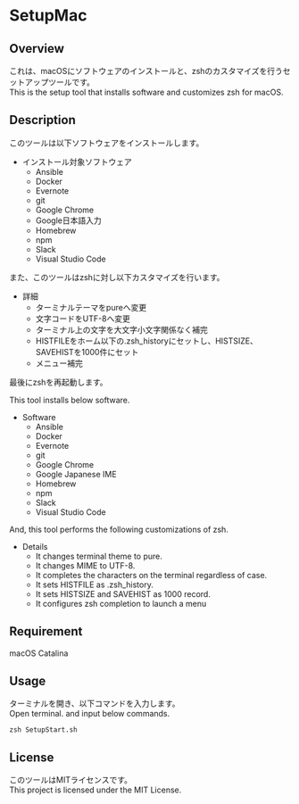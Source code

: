 # SetupMac

## Overview
これは、macOSにソフトウェアのインストールと、zshのカスタマイズを行うセットアップツールです。  
This is the setup tool that installs software and customizes zsh for macOS.

## Description
このツールは以下ソフトウェアをインストールします。
- インストール対象ソフトウェア
  - Ansible
  - Docker
  - Evernote
  - git
  - Google Chrome
  - Google日本語入力
  - Homebrew
  - npm
  - Slack
  - Visual Studio Code

また、このツールはzshに対し以下カスタマイズを行います。
- 詳細
  - ターミナルテーマをpureへ変更
  - 文字コードをUTF-8へ変更
  - ターミナル上の文字を大文字小文字関係なく補完
  - HISTFILEをホーム以下の.zsh_historyにセットし、HISTSIZE、SAVEHISTを1000件にセット
  - メニュー補完

最後にzshを再起動します。

This tool installs below software.
- Software
  - Ansible
  - Docker
  - Evernote
  - git
  - Google Chrome
  - Google Japanese IME
  - Homebrew
  - npm
  - Slack
  - Visual Studio Code

And, this tool performs the following customizations of zsh.
- Details
  - It changes terminal theme to pure.
  - It changes MIME to UTF-8.
  - It completes the characters on the terminal regardless of case.
  - It sets HISTFILE as .zsh_history.
  - It sets HISTSIZE and SAVEHIST as 1000 record.
  - It configures zsh completion to launch a menu

## Requirement
macOS Catalina

## Usage
ターミナルを開き、以下コマンドを入力します。  
Open terminal. and input below commands.
```
zsh SetupStart.sh
```

## License
このツールはMITライセンスです。  
This project is licensed under the MIT License.
